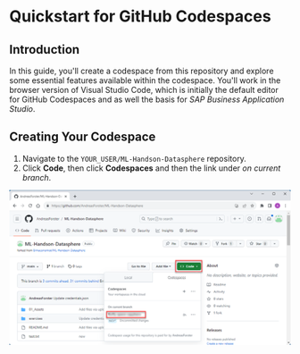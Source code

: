 # Quickstart for GitHub Codespaces

## Introduction

In this guide, you'll create a codespace from this repository and explore some essential features available within the codespace. You'll work in the browser version of Visual Studio Code, which is initially the default editor for GitHub Codespaces and as well the basis for *SAP Business Application Studio*.

## Creating Your Codespace

1. Navigate to the `YOUR_USER/ML-Handson-Datasphere` repository.
2. Click **Code**, then click **Codespaces** and then the link under *on current branch*.

![activate Codespace with the forked repository](../01_Assets/img/020_Codespace.png) 


